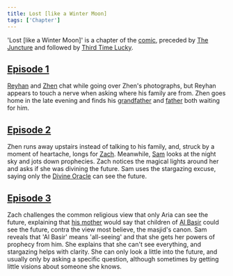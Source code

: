 ```yaml
---
title: Lost [like a Winter Moon]
tags: ['Chapter']
---
```

'Lost \[like a Winter Moon\]' is a chapter of the [comic](/_wiki/index.md), preceded by [The Juncture](/_wiki/the-juncture.md) and followed by [Third Time Lucky](/_wiki/third-time-lucky.md).

## [Episode 1](https://tapas.io/episode/1699936)
[Reyhan](/_wiki/reyhan.md) and [Zhen](/_wiki/zhen.md) chat while going over Zhen's photographs, but Reyhan appears to touch a nerve when asking where his family are from. Zhen goes home in the late evening and finds his [grandfather](/_wiki/zhens-grandfather.md) and [father](/_wiki/zhens-father.md) both waiting for him.

## [Episode 2](https://tapas.io/episode/1699944)
Zhen runs away upstairs instead of talking to his family, and, struck by a moment of heartache, longs for [Zach](/_wiki/zach.md). Meanwhile, [Sam](/_wiki/sam.md) looks at the night sky and jots down prophecies. Zach notices the magical lights around her and asks if she was divining the future. Sam uses the stargazing excuse, saying only the [Divine Oracle](/_wiki/aria.md) can see the future.

## [Episode 3](https://tapas.io/episode/1699945)
Zach challenges the common religious view that only Aria can see the future, explaining that [his mother](/_wiki/leila.md) would say that children of [Al Basir](/_wiki/al-basir.md) could see the future, contra the view most believe, the masjid's canon. Sam reveals that 'Al Basir' means 'all-seeing' and that she gets her powers of prophecy from him. She explains that she can't see everything, and stargazing helps with clarity. She can only look a little into the future, and usually only by asking a specific question, although sometimes by getting little visions about someone she knows.
